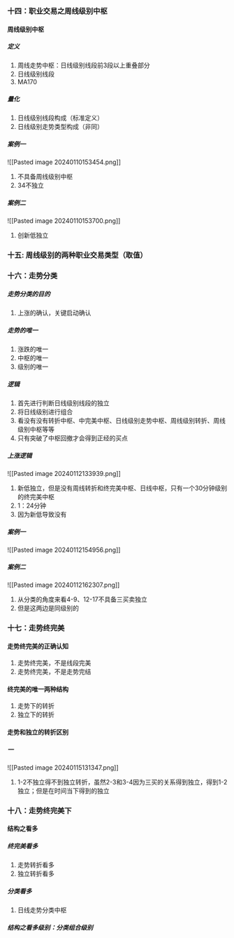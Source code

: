 ### 十四：职业交易之周线级别中枢
#### 周线级别中枢
##### 定义
1. 周线走势中枢：日线级别线段前3段以上重叠部分
2. 日线级别线段
3. MA170
##### 量化
1. 日线级别线段构成（标准定义）
2. 日线级别走势类型构成（非同）
##### 案例一
![[Pasted image 20240110153454.png]]
1. 不具备周线级别中枢
2. 34不独立
##### 案例二
![[Pasted image 20240110153700.png]]
1. 创新低独立
### 十五: 周线级别的两种职业交易类型（取值）
### 十六：走势分类
##### 走势分类的目的
1. 上涨的确认，关键启动确认
##### 走势的唯一
1. 涨跌的唯一
2. 中枢的唯一
3. 级别的唯一
##### 逻辑
1. 首先进行判断日线级别线段的独立
2. 将日线级别进行组合
3. 看没有没有转折中枢、中完美中枢、日线级别走势中枢、周线级别转折、周线级别中枢等等
4. 只有突破了中枢回撤才会得到正经的买点
##### 上涨逻辑
![[Pasted image 20240112133939.png]]
1. 新低独立，但是没有周线转折和终完美中枢、日线中枢，只有一个30分钟级别的终完美中枢
2. 1：24分钟
3. 因为新低导致没有
##### 案例一
![[Pasted image 20240112154956.png]]
##### 案例二
![[Pasted image 20240112162307.png]]
1. 从分类的角度来看4-9、12-17不具备三买卖独立
2. 但是这两边是同级别的
### 十七：走势终完美
#### 走势终完美的正确认知
1. 走势终完美，不是线段完美
2. 走势终完美，不是走势完结
#### 终完美的唯一两种结构
1. 走势下的转折
2. 独立下的转折
#### 走势和独立的转折区别
##### 一
![[Pasted image 20240115131347.png]]
1. 1-2不独立得不到独立转折，虽然2-3和3-4因为三买的关系得到独立，得到1-2独立；但是在时间当下得到的独立
### 十八：走势终完美下
#### 结构之看多
##### 终完美看多
1. 走势转折看多
2. 独立转折看多
##### 分类看多
1. 日线走势分类中枢
##### 结构之看多级别：分类组合级别





